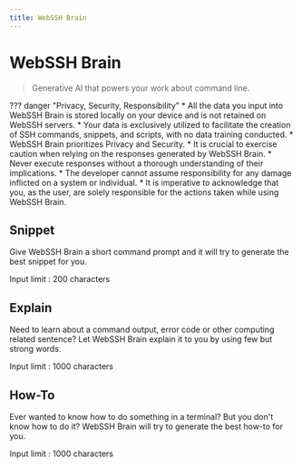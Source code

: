 ```yaml
---
title: WebSSH Brain
---
```


# WebSSH Brain
> Generative AI that powers your work about command line.

??? danger "Privacy, Security, Responsibility"
    * All the data you input into WebSSH Brain is stored locally on your device and is not retained on WebSSH servers. 
    * Your data is exclusively utilized to facilitate the creation of SSH commands, snippets, and scripts, with no data training conducted.
    * WebSSH Brain prioritizes Privacy and Security.
    * It is crucial to exercise caution when relying on the responses generated by WebSSH Brain. 
    * Never execute responses without a thorough understanding of their implications. 
    * The developer cannot assume responsibility for any damage inflicted on a system or individual. 
    * It is imperative to acknowledge that you, as the user, are solely responsible for the actions taken while using WebSSH Brain.

## Snippet
Give WebSSH Brain a short command prompt and it will try to generate the best snippet for you.

Input limit : 200 characters

## Explain
Need to learn about a command output, error code or other computing related sentence?
Let WebSSH Brain explain it to you by using few but strong words.

Input limit : 1000 characters

## How-To
Ever wanted to know how to do something in a terminal? But you don't know how to do it?
WebSSH Brain will try to generate the best how-to for you.

Input limit : 1000 characters